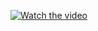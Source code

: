 [![Watch the video](https://i.pinimg.com/564x/8a/09/ed/8a09ed5e6b4f66eb8d322531ca9914bb--smiley-emoji-smiley-faces.jpg)](https://drive.google.com/file/d/1A-Q-ORhwlqVQ7TLSjsUxAhmYlbgGHbhj/preview)

